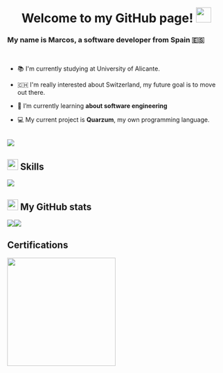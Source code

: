 <h1 align="center">Welcome to my GitHub page! <img src="https://media.giphy.com/media/hvRJCLFzcasrR4ia7z/giphy.gif" width="35"></h1>

### My name is Marcos, a software developer from Spain 🇪🇸

<br>

- 📚 I'm currently studying at University of Alicante.
  
- 🇨🇭 I'm really interested about Switzerland, my future goal is to move out there.

- 🌱 I’m currently learning **about software engineering**
  
- 💻 My current project is **Quarzum**, my own programming language.
<br>
<img src="https://user-images.githubusercontent.com/73097560/115834477-dbab4500-a447-11eb-908a-139a6edaec5c.gif">


## <img src="https://media2.giphy.com/media/QssGEmpkyEOhBCb7e1/giphy.gif?cid=ecf05e47a0n3gi1bfqntqmob8g9aid1oyj2wr3ds3mg700bl&rid=giphy.gif" width ="25"><b> Skills</b>

<img src="https://skillicons.dev/icons?i=html,css,js,ts,react,svelte,tailwind,c,cpp,cs,linux,java,nodejs,bash,php,py,git,docker,kubernetes&perline=14" />

## <img src="https://media.giphy.com/media/cj87CxfRtrUifF3Ryk/giphy.gif" height="25"><b> My GitHub stats</b>

<div style="display:flex">
  
  <img src="https://github-readme-stats.vercel.app/api?username=ImLecus&show_icons=true&count_private=true&hide_border=true&theme=dark" />
  <img src="https://github-readme-stats.vercel.app/api/top-langs/?username=ImLecus&hide_border=true&theme=dark" />  
</div>

## <b>Certifications</b>

<img height=250 src="https://camo.githubusercontent.com/0057e78243a8f152d31ebc69152375762cb4ec29815808f949fb2713ab873378/68747470733a2f2f696d616765732e637265646c792e636f6d2f696d616765732f30303633346638322d623037662d346262642d613662622d3533646533393766633361362f696d6167652e706e67" 
/>

<br/>  
<br/>  
